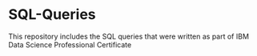 # SQL-Queries
This repository includes the SQL queries that were written as part of IBM Data Science Professional Certificate
